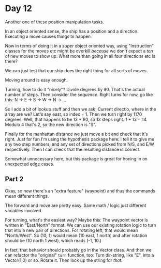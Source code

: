 # Day 12
Another one of these position manipulation tasks.

In an object oriented sense, the ship has a position and a 
direction. Executing a move causes things to happen.

Now in terms of doing it in a _super_ object oriented way, using 
"Instruction" classes for the moves etc might be overkill _because_ 
we don't expect a _ton_ of new moves to show up. What more than 
going in all four directions etc is there?

We can just test that our ship does the right thing for all sorts of moves.

Moving around is easy enough. 

Turning, how to do it "nicely"? Divide degrees by 90. That's the actual number 
of steps. Then consider the _sequence_. Right turns for now, go like this:
N -> E -> S -> W -> N -> ...

So I add a bit of lookup stuff and then we ask: Current directio, where in the array are we?
Let's say east, so index = 1.
Then we turn right by 1170 degrees. Well, that happens to be 13 * 90, so 13 steps right. 
1 + 13 = 14. Modulo 4 that's 2, so the new direction is "S".

Finally for the manhattan distance we just move a bit and check that it's right. Just 
for fun I'm using the hypothesis package here: I tell it to give me any two step numbers, 
and any set of directions picked from N/S, and E/W respectively. Then I can check that the resulting distance is correct.

Somewhat unnecessary here, but this package is great for honing in on unexpected edge cases.

## Part 2
Okay, so now there's an "extra feature" (waypoint) and thus the commands mean different things.

The forward and move are pretty easy. Same math / logic just different variables involved.

For turning, what's the easiest way? Maybe this: The waypoint vector is written in 
"East/North" format. We can use our existing rotation logic to turn that into 
a new pair of directions. For rotating left, that would mean "North/West".
So (10, 1) would mean (10 east, 1 north) and after rotation should be
(10 north 1 west), which reads (-1, 10.)

In fact, that behavior should probably go in the Vector class. And then we can 
refactor the "original" `turn` function, too: Turn dir-string, like "E", into 
a Vector(1,0) or so. Rotate it. Then look up the string for _that_.